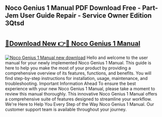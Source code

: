 ## Noco Genius 1 Manual PDF Download Free - Part-Jem User Guide Repair - Service Owner Edition 3Qtsd

# <h2><a href="http://bc26840.oget.top/?id=Noco+Genius+1+Manual">🔗Download New 👉🔴 Noco Genius 1 Manual</a></h2>

[![Noco Genius 1 Manual new download](https://i.imgur.com/5g1atiW.png)](http://bc26840.oget.top/?id=Noco+Genius+1+Manual)
Hello and welcome to the user manual for your newly implemented Noco Genius 1 Manual. This guide is here to help you make the most of your product by providing a comprehensive overview of its features, functions, and benefits. You will find step-by-step instructions for installation, usage, maintenance, and troubleshooting. Important Information Ahead To ensure the best experience with your new Noco Genius 1 Manual, please take a moment to review this manual thoroughly. This innovative Noco Genius 1 Manual offers a comprehensive suite of features designed to streamline your workflow. We're Here to Help You Every Step of the Way Noco Genius 1 Manual. Our customer support team is available throughout your journey.
